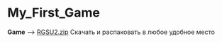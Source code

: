 # My_First_Game
**Game** --> [RGSU2.zip](https://drive.google.com/file/d/159ddZtNlHLuvjiYi6XPsN_Iv5AlZ21pp/view?usp=drive_link)
Скачать и распаковать в любое удобное место
